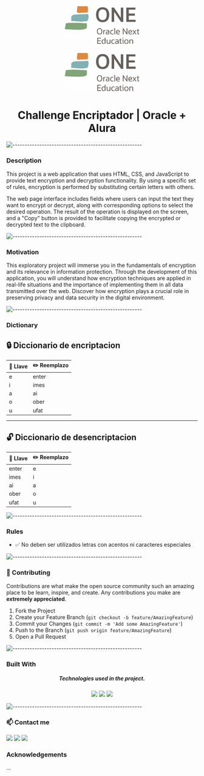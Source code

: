 
<!-- PROJECT LOGO -->

<br />

<div align="center"><img src="/img/one.png" width="200"/></div>

<p align="center">

<div align="center"><img src="/img/one.png" width="200"/></div>

  <h1 align="center">Challenge Encriptador | Oracle + Alura</h1>
</p>



![-----------------------------------------------------](https://raw.githubusercontent.com/andreasbm/readme/master/assets/lines/vintage.png)
### Description  


This project is a web application that uses HTML, CSS, and JavaScript to provide text encryption and decryption functionality. By using a specific set of rules, encryption is performed by substituting certain letters with others.

The web page interface includes fields where users can input the text they want to encrypt or decrypt, along with corresponding options to select the desired operation. The result of the operation is displayed on the screen, and a "Copy" button is provided to facilitate copying the encrypted or decrypted text to the clipboard.

![-----------------------------------------------------](https://raw.githubusercontent.com/andreasbm/readme/master/assets/lines/vintage.png)
### Motivation 


This exploratory project will immerse you in the fundamentals of encryption and its relevance in information protection. Through the development of this application, you will understand how encryption techniques are applied in real-life situations and the importance of implementing them in all data transmitted over the web. Discover how encryption plays a crucial role in preserving privacy and data security in the digital environment.

![-----------------------------------------------------](https://raw.githubusercontent.com/andreasbm/readme/master/assets/lines/vintage.png)
### Dictionary

## 🔒 Diccionario de encriptacion
| 🔑 Llave | ✏️ Reemplazo |
|-----------|-----------|
| e | enter |
| i | imes |
| a | ai |
| o | ober |
| u | ufat |


---

## 🔓 Diccionario de desencriptacion
| 🔑 Llave | ✏️ Reemplazo |
|-----------|-----------|
| enter | e |
| imes | i |
| ai | a |
| ober | o |
| ufat | u |

![-----------------------------------------------------](https://raw.githubusercontent.com/andreasbm/readme/master/assets/lines/vintage.png)
### Rules

- ✅ No deben ser utilizados letras con acentos ni caracteres especiales

![-----------------------------------------------------](https://raw.githubusercontent.com/andreasbm/readme/master/assets/lines/vintage.png)
<!-- CONTRIBUTING -->

### 🤝 Contributing


Contributions are what make the open source community such an amazing place to be learn, inspire, and create. Any contributions you make are **extremely appreciated**.

1. Fork the Project
2. Create your Feature Branch (`git checkout -b feature/AmazingFeature`)
3. Commit your Changes (`git commit -m 'Add some AmazingFeature'`)
4. Push to the Branch (`git push origin feature/AmazingFeature`)
5. Open a Pull Request

![-----------------------------------------------------](https://raw.githubusercontent.com/andreasbm/readme/master/assets/lines/vintage.png)
### Built With

<h5 align="center">Technologies used in the project.</h5>
<div align="center">
    <img src="https://img.shields.io/badge/JavaScript-FEFF01?logo=javascript&logoColor=000000&style=for-the-badge"/>
    <img src="https://img.shields.io/badge/HTML-EC6231?logo=html5&logoColor=FFFFFF&style=for-the-badge" />
    <img src="https://img.shields.io/badge/CSS-01A3D8?logo=css3&logoColor=FFFFFF&style=for-the-badge" />
</div>


![-----------------------------------------------------](https://raw.githubusercontent.com/andreasbm/readme/master/assets/lines/grass.png)

<!-- CONTACT -->
### 📫 Contact   me

<div> 
  <a href="https://instagram.com/alejopuar" target="_blank"><img src="https://img.shields.io/badge/-Instagram-%23E4405F?style=for-the-badge&logo=instagram&logoColor=white" target="_blank"></a>
  <a href = "mailto:alejopua@gmail.com"><img src="https://img.shields.io/badge/-Gmail-%23333?style=for-the-badge&logo=gmail&logoColor=white" target="_blank"></a>
  <a href="https://www.linkedin.com/in/alejopua/" target="_blank"><img src="https://img.shields.io/badge/-LinkedIn-%230077B5?style=for-the-badge&logo=linkedin&logoColor=white" target="_blank"></a> 
</div>

<!-- ACKNOWLEDGEMENTS -->
### Acknowledgements
...